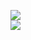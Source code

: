 [![](https://img.shields.io/badge/Made%20With-Github%20Spray-lightgrey.svg?style=for-the-badge&logo=github)](https://github.com/Annihil/github-spray#5100)  
[![](https://i.imgur.com/2DrTn0Z.gif)](https://github.com/Annihil/github-spray)